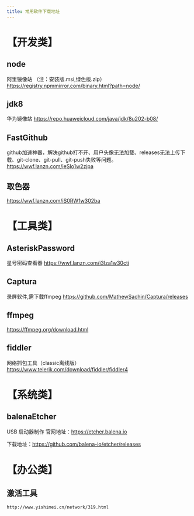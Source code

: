 ```yaml
---
title: 常用软件下载地址
---
```





# 【开发类】

## node
阿里镜像站 （注：安装版.msi,绿色版.zip） https://registry.npmmirror.com/binary.html?path=node/
## jdk8
华为镜像站 https://repo.huaweicloud.com/java/jdk/8u202-b08/
## FastGithub
github加速神器，解决github打不开、用户头像无法加载、releases无法上传下载、git-clone、git-pull、git-push失败等问题。 https://wwf.lanzn.com/ieSlo1w2zjpa
## 取色器
https://wwf.lanzn.com/iS0RW1w302ba
# 【工具类】
## AsteriskPassword
星号密码查看器 https://wwf.lanzn.com/i3lza1w30cti
## Captura
录屏软件,需下载ffmpeg https://github.com/MathewSachin/Captura/releases
## ffmpeg
https://ffmpeg.org/download.html

## fiddler
网络抓包工具（classic离线版） https://www.telerik.com/download/fiddler/fiddler4

# 【系统类】
## balenaEtcher
USB 启动器制作
官网地址：https://etcher.balena.io

下载地址：https://github.com/balena-io/etcher/releases



# 【办公类】
## 激活工具
    http://www.yishimei.cn/network/319.html